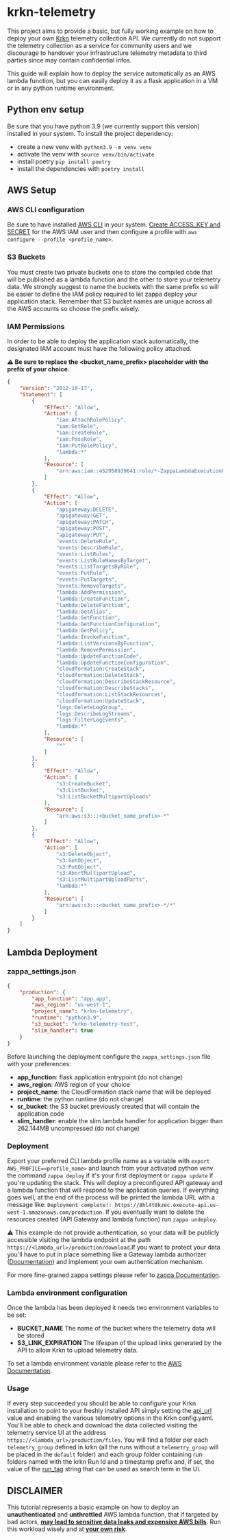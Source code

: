 # krkn-telemetry

This project aims to provide a basic, but fully working example on how to deploy your own [Krkn](https://github.com/redhat-chaos)
telemetry collection API.
We currently do not support the telemetry collection as a service for community users and we discourage to handover 
your infrastructure telemetry metadata to third parties since may contain confidential infos.

This guide will explain how to deploy the service automatically as an AWS lambda function, but you can easily deploy it as a
flask application in a VM or in any python runtime environment.

## Python env setup
Be sure that you have python 3.9 (we currently support this version) installed in your system.
To install the project dependency:

- create a new venv with `python3.9 -m venv venv`
- activate the venv with `source venv/bin/activate`
- install poetry `pip install poetry`
- install the dependencies with `poetry install`

## AWS Setup

### AWS CLI configuration
Be sure to have installed [AWS CLI](https://docs.aws.amazon.com/cli/latest/userguide/getting-started-install.html)
in your system. 
[Create ACCESS_KEY and SECRET](https://docs.aws.amazon.com/IAM/latest/UserGuide/id_credentials_access-keys.html) for the AWS IAM user
and then configure a profile with `aws configure --profile <profile_name>`.

### S3 Buckets
You must create two private buckets one to store the compiled code that will be published as a lambda function and the other
to store your telemetry data. We strongly suggest to name the buckets with the same prefix so will be easier to define
the IAM policy required to let zappa deploy your application stack.
Remember that S3 bucket names are unique across all the AWS accounts so choose the prefix wisely.

### IAM Permissions
In order to be able to deploy the application stack automatically, the designated IAM account must have the following policy attached.

**⚠️ Be sure to replace the <bucket_name_prefix> placeholder with the prefix of your choice**.
```json
{
    "Version": "2012-10-17",
    "Statement": [
        {
            "Effect": "Allow",
            "Action": [
                "iam:AttachRolePolicy",
                "iam:GetRole",
                "iam:CreateRole",
                "iam:PassRole",
                "iam:PutRolePolicy",
                "lambda:*"
            ],
            "Resource": [
                "arn:aws:iam::452958939641:role/*-ZappaLambdaExecutionRole"
            ]
        },
        {
            "Effect": "Allow",
            "Action": [
                "apigateway:DELETE",
                "apigateway:GET",
                "apigateway:PATCH",
                "apigateway:POST",
                "apigateway:PUT",
                "events:DeleteRule",
                "events:DescribeRule",
                "events:ListRules",
                "events:ListRuleNamesByTarget",
                "events:ListTargetsByRule",
                "events:PutRule",
                "events:PutTargets",
                "events:RemoveTargets",
                "lambda:AddPermission",
                "lambda:CreateFunction",
                "lambda:DeleteFunction",
                "lambda:GetAlias",
                "lambda:GetFunction",
                "lambda:GetFunctionConfiguration",
                "lambda:GetPolicy",
                "lambda:InvokeFunction",
                "lambda:ListVersionsByFunction",
                "lambda:RemovePermission",
                "lambda:UpdateFunctionCode",
                "lambda:UpdateFunctionConfiguration",
                "cloudformation:CreateStack",
                "cloudformation:DeleteStack",
                "cloudformation:DescribeStackResource",
                "cloudformation:DescribeStacks",
                "cloudformation:ListStackResources",
                "cloudformation:UpdateStack",
                "logs:DeleteLogGroup",
                "logs:DescribeLogStreams",
                "logs:FilterLogEvents",
                "lambda:*"
            ],
            "Resource": [
                "*"
            ]
        },
        {
            "Effect": "Allow",
            "Action": [
                "s3:CreateBucket",
                "s3:ListBucket",
                "s3:ListBucketMultipartUploads"
            ],
            "Resource": [
                "arn:aws:s3:::<bucket_name_prefix>-*"
            ]
        },
        {
            "Effect": "Allow",
            "Action": [
                "s3:DeleteObject",
                "s3:GetObject",
                "s3:PutObject",
                "s3:AbortMultipartUpload",
                "s3:ListMultipartUploadParts",
                "lambda:*"
            ],
            "Resource": [
                "arn:aws:s3:::<bucket_name_prefix>-*/*"
            ]
        }
    ]
}
```


## Lambda Deployment

### zappa_settings.json
```json
{
    "production": {
        "app_function": "app.app",
        "aws_region": "us-west-1",
        "project_name": "krkn-telemetry",
        "runtime": "python3.9",
        "s3_bucket": "krkn-telemetry-test",
        "slim_handler": true
    }
}
```

Before launching the deployment configure the `zappa_settings.json` file with your preferences:
- **app_function**: flask application entrypoint (do not change)
- **aws_region**: AWS region of your choice
- **project_name**: the CloudFormation stack name that will be deployed
- **runtime**: the python runtime (do not change)
- **sr_bucket**: the S3 bucket previously created that will contain the application code
- **slim_handler**: enable the slim lambda handler for application bigger than 262.144MB uncompressed (do not change)

### Deployment
Export your preferred CLI lambda profile name as a variable with `export AWS_PROFILE=<profile_name>` and launch from your
activated python venv the command `zappa deploy` if it's your first deployment or `zappa update` if you're updating the stack.
This will deploy a preconfigured API gateway and a lambda function that will respond to the application queries.
If everything goes well, at the end of the process will be printed the lambda URL with a message like:
`Deployment complete!: https://8hl4t8kzec.execute-api.us-west-1.amazonaws.com/production`.
If you eventually want to delete the resources created (API Gateway and lambda function) run `zappa undeploy`.

⚠️ This example do not provide authentication, so your data will be publicly accessible visiting the lambda endpoint
at the path `https://<lambda_url>/production/download`.If you want to protect your data you'll have to put in place something
like a Gateway lambda authorizer ([Documentation](https://docs.aws.amazon.com/apigateway/latest/developerguide/apigateway-use-lambda-authorizer.html)) and 
implement your own authentication mechanism.

For more fine-grained zappa settings please refer to [zappa Documentation](https://github.com/zappa/Zappa).

### Lambda environment configuration

Once the lambda has been deployed it needs two environment variables to be set:

-  **BUCKET_NAME** The name of the bucket where the telemetry data will be stored
- **S3_LINK_EXPIRATION** The lifespan of the upload links generated by the API to allow Krkn to upload telemetry data.

To set a lambda environment variable please refer to the [AWS Documentation](https://docs.aws.amazon.com/lambda/latest/dg/configuration-envvars.html#configuration-envvars-config).

### Usage
If every step succeeded you should be able to configure your Krkn installation to point to your freshly installed API simply setting the [api_url](https://github.com/redhat-chaos/krkn/blob/c00328cc2b6966c3638cad55d7b6787504bb74fd/config/config.yaml#L70) 
value and enabling the various telemetry options in the Krkn config.yaml.
You'll be able to check and download the data collected visiting the telemetry service UI at the address `https://<lambda_url>/production/files`.
You will find a folder per each `telemetry_group` defined in krkn (all the runs without a `telemetry_group`  will be placed in the `default` folder) and each group folder containing run folders named with the krkn Run Id and a timestamp prefix and, if set, the value of the [run_tag](https://github.com/redhat-chaos/krkn/blob/c00328cc2b6966c3638cad55d7b6787504bb74fd/config/config.yaml#L78) string
that can be used as search term in the UI. 

## DISCLAIMER

This tutorial represents a basic example on how to deploy an **unauthenticated** and **unthrottled** AWS lambda function, that if targeted
by bad actors, **<u>may lead to sensitive data leaks and expensive AWS bills</u>**. 
Run this workload wisely and at **<u>your own risk</u>**.
